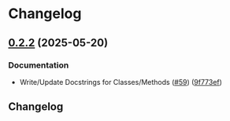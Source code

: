 # Changelog

## [0.2.2](https://github.com/google/a2a-python/compare/v0.2.1...v0.2.2) (2025-05-20)


### Documentation

* Write/Update Docstrings for Classes/Methods ([#59](https://github.com/google/a2a-python/issues/59)) ([9f773ef](https://github.com/google/a2a-python/commit/9f773eff4dddc4eec723d519d0050f21b9ccc042))

## Changelog

